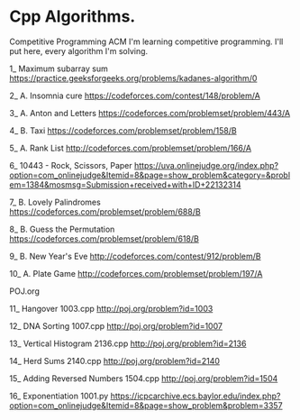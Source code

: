 # Cpp Algorithms.
 Competitive Programming
 ACM
I'm learning competitive programming.
I'll put here, every algorithm I'm solving.


1_ Maximum subarray sum
https://practice.geeksforgeeks.org/problems/kadanes-algorithm/0

2_ A. Insomnia cure
https://codeforces.com/contest/148/problem/A

3_ A. Anton and Letters
https://codeforces.com/problemset/problem/443/A

4_ B. Taxi
https://codeforces.com/problemset/problem/158/B

5_ A. Rank List
http://codeforces.com/problemset/problem/166/A

6_ 10443 - Rock, Scissors, Paper
https://uva.onlinejudge.org/index.php?option=com_onlinejudge&Itemid=8&page=show_problem&category=&problem=1384&mosmsg=Submission+received+with+ID+22132314

7_ B. Lovely Palindromes
https://codeforces.com/problemset/problem/688/B

8_ B. Guess the Permutation
https://codeforces.com/problemset/problem/618/B

9_ B. New Year's Eve
http://codeforces.com/contest/912/problem/B

10_ A. Plate Game
http://codeforces.com/problemset/problem/197/A

POJ.org 

11_ Hangover 1003.cpp
http://poj.org/problem?id=1003

12_ DNA Sorting 1007.cpp
http://poj.org/problem?id=1007

13_ Vertical Histogram 2136.cpp
http://poj.org/problem?id=2136

14_ Herd Sums 2140.cpp
http://poj.org/problem?id=2140

15_ Adding Reversed Numbers 1504.cpp
http://poj.org/problem?id=1504

16_ Exponentiation 1001.py
https://icpcarchive.ecs.baylor.edu/index.php?option=com_onlinejudge&Itemid=8&page=show_problem&problem=3357




